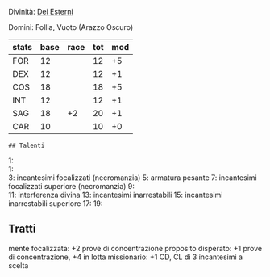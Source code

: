 Divinità: [Dei Esterni](https://golarion.altervista.org/wiki/Dio_Esterno)

Domini: Follia, Vuoto (Arazzo Oscuro)



| stats | base | race | tot | mod |
| ----- | ---- | ---- | --- | --- |
| FOR   | 12   |      | 12  | +5  |
| DEX   | 12   |      | 12  | +1  |
| COS   | 18   |      | 18  | +5  |
| INT   | 12   |      | 12  | +1  |
| SAG   | 18   | +2   | 20  | +1  |
| CAR   | 10   |      | 10  | +0  |


	## Talenti

1:  
1:  
3:  incantesimi focalizzati (necromanzia)
5:  armatura pesante
7:  incantesimi focalizzati superiore (necromanzia)
9:  
11: interferenza divina
13: incantesimi inarrestabili
15: incantesimi inarrestabili superiore
17: 
19: 

## Tratti

mente focalizzata: +2 prove di concentrazione
proposito disperato: +1 prove di concentrazione, +4 in lotta
missionario: +1 CD, CL di 3 incantesimi a scelta

